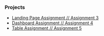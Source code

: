 ### Projects

- [Landing Page Assignment // Assignment 3](https://jfuller1.github.io/Courses/Intro-To-WebDev/Jaeden-Fuller-Assignment-3/index.html)
- [Dashboard Assignment // Assignment 4](https://jfuller1.github.io/Courses/Intro-To-WebDev/Fuller_Jaeden_Assignment_4/index.html)
- [Table Assignment // Assignment 5](https://jfuller1.github.io/Courses/Intro-To-WebDev/Fuller_Jaeden_Assignment_5/index.html)

